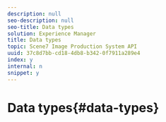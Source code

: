 ```yaml
---
description: null
seo-description: null
seo-title: Data types
solution: Experience Manager
title: Data types
topic: Scene7 Image Production System API
uuid: 37c8d7bb-cd18-4db8-b342-0f7911a289e4
index: y
internal: n
snippet: y
---
```


# Data types{#data-types}

